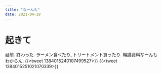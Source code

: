 ```yaml
---
title: "なーんも"
date: 2021-04-19
---
```


# 起きて
昼前. 終わった. ラーメン食べたり, トリートメント買ったり. 輪講資料なーんもわからん.
{{<tweet 1384015240107499527>}}
{{<tweet 1384015251021070339>}}
